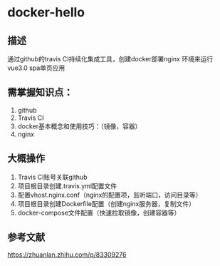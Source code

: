 # docker-hello

## 描述
  通过github的travis CI持续化集成工具，创建docker部署nginx 环境来运行vue3.0 spa单页应用

## 需掌握知识点：
1. github
2. Travis CI
3. docker基本概念和使用技巧：（镜像，容器）
4. nginx 


## 大概操作
1. Travis CI账号关联github
2. 项目根目录创建.travis.yml配置文件
3. 配置vhost.nginx.conf（nginx的配置项，监听端口，访问目录等）
4. 项目根目录创建Dockerfile配置（创建nginx服务器，复制文件）
5. docker-compose文件配置（快速拉取镜像，创建容器等）

## 参考文献
https://zhuanlan.zhihu.com/p/83309276